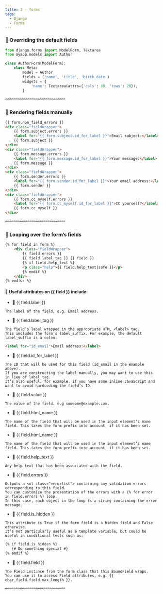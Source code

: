 ```yaml
---
title: 3 - forms
tags:
  - Django
  - Forms
---
```


### 💬 Overriding the default fields

```python
from django.forms import ModelForm, Textarea
from myapp.models import Author

class AuthorForm(ModelForm):
    class Meta:
        model = Author
        fields = ('name', 'title', 'birth_date')
        widgets = {
            'name': Textarea(attrs={'cols': 80, 'rows': 20}),
        }

```

^^^^^^^^^^^^^^^^^^^^^^^^^^^^^^
### 💬 Rendering fields manually
```html
{{ form.non_field_errors }}
<div class="fieldWrapper">
    {{ form.subject.errors }}
    <label for="{{ form.subject.id_for_label }}">Email subject:</label>
    {{ form.subject }}
</div>
<div class="fieldWrapper">
    {{ form.message.errors }}
    <label for="{{ form.message.id_for_label }}">Your message:</label>
    {{ form.message }}
</div>
<div class="fieldWrapper">
    {{ form.sender.errors }}
    <label for="{{ form.sender.id_for_label }}">Your email address:</label>
    {{ form.sender }}
</div>
<div class="fieldWrapper">
    {{ form.cc_myself.errors }}
    <label for="{{ form.cc_myself.id_for_label }}">CC yourself?</label>
    {{ form.cc_myself }}
</div>
```
^^^^^^^^^^^^^^^^^^^^^^^^^^^^^^
### 💬 Looping over the form’s fields
```html
{% for field in form %}
    <div class="fieldWrapper">
        {{ field.errors }}
        {{ field.label_tag }} {{ field }}
        {% if field.help_text %}
        <p class="help">{{ field.help_text|safe }}</p>
        {% endif %}
    </div>
{% endfor %}
```

#### 💬 Useful attributes on {{ field }} include:

* 📌 {{ field.label }}
```
The label of the field, e.g. Email address.
```

* 📌 {{ field.label_tag }}
```
The field’s label wrapped in the appropriate HTML <label> tag.
This includes the form’s label_suffix. For example, the default label_suffix is a colon:
```

```html
<label for="id_email">Email address:</label>
```
* 📌 {{ field.id_for_label }}
```
The ID that will be used for this field (id_email in the example above).
If you are constructing the label manually, you may want to use this in lieu of label_tag.
It’s also useful, for example, if you have some inline JavaScript and want to avoid hardcoding the field’s ID.
```

* 📌 {{ field.value }}
```
The value of the field. e.g someone@example.com.
```


* 📌 {{ field.html_name }}
```
The name of the field that will be used in the input element’s name field. This takes the form prefix into account, if it has been set.
```

* 📌 {{ field.html_name }}
```
The name of the field that will be used in the input element’s name field. This takes the form prefix into account, if it has been set.
```
* 📌 {{ field.help_text }}

```
Any help text that has been associated with the field.
```
* 📌 {{ field.errors }}

```
Outputs a <ul class="errorlist"> containing any validation errors corresponding to this field.
You can customize the presentation of the errors with a {% for error in field.errors %} loop.
In this case, each object in the loop is a string containing the error message.
```
* 📌 {{ field.is_hidden }}

```
This attribute is True if the form field is a hidden field and False otherwise.
It’s not particularly useful as a template variable, but could be useful in conditional tests such as:
```
```html
{% if field.is_hidden %}
   {# Do something special #}
{% endif %}
```

* 📌 {{ field.field }}

```
The Field instance from the form class that this BoundField wraps.
You can use it to access Field attributes, e.g. {{ char_field.field.max_length }}.
```
^^^^^^^^^^^^^^^^^^^^^^^^^^^^^^
